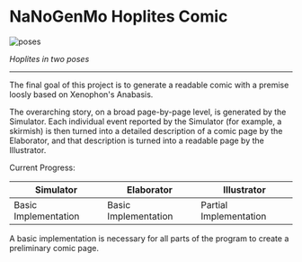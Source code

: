 # NaNoGenMo Hoplites Comic


![poses](https://user-images.githubusercontent.com/44072408/98249033-c5fe9d80-1f43-11eb-996b-8c2c46cf1f91.png)

*Hoplites in two poses*

---

The final goal of this project is to generate a readable comic with a premise loosly based on Xenophon's Anabasis.

The overarching story, on a broad page-by-page level, is generated by the Simulator. Each individual event reported by the Simulator (for example, a skirmish) is then turned into a detailed description of a comic page by the Elaborator, and that description is turned into a readable page by the Illustrator.

Current Progress:

| Simulator | Elaborator | Illustrator |
| --- | --- | --- |
| Basic Implementation | Basic Implementation | Partial Implementation |

A basic implementation is necessary for all parts of the program to create a preliminary comic page.
